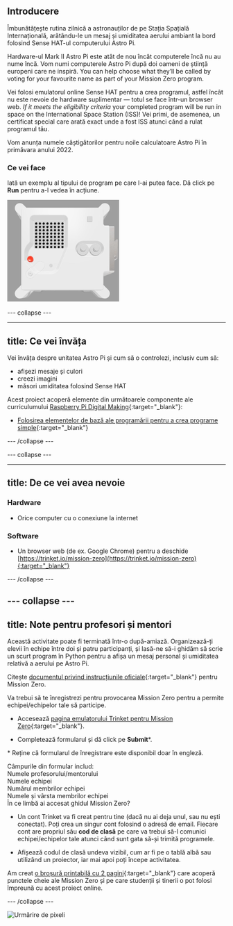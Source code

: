 ## Introducere

Îmbunătățește rutina zilnică a astronauților de pe Stația Spațială Internațională, arătându-le un mesaj și umiditatea aerului ambiant la bord folosind Sense HAT-ul computerului Astro Pi.

Hardware-ul Mark II Astro Pi este atât de nou încât computerele încă nu au nume încă. Vom numi computerele Astro Pi după doi oameni de știință europeni care ne inspiră. You can help choose what they’ll be called by voting for your favourite name as part of your Mission Zero program.

Vei folosi emulatorul online Sense HAT pentru a crea programul, astfel încât nu este nevoie de hardware suplimentar — totul se face într-un browser web. *If it meets the eligibility criteria* your completed program will be run in space on the International Space Station (ISS)! Vei primi, de asemenea, un certificat special care arată exact unde a fost ISS atunci când a rulat programul tău.

Vom anunța numele câștigătorilor pentru noile calculatoare Astro Pi în primăvara anului 2022.


### Ce vei face

Iată un exemplu al tipului de program pe care l-ai putea face. Dă click pe **Run** pentru a-l vedea în acțiune.

![The Trinket Sense HAT emulator running a sample program which scrolls the humidity value across the LED matrix and then displays a picture of a fish](images/M0_4.gif)


--- collapse ---



---
title: Ce vei învăța
---

Vei învăța despre unitatea Astro Pi și cum să o controlezi, inclusiv cum să:
+ afișezi mesaje și culori
+ creezi imagini
+ măsori umiditatea folosind Sense HAT

Acest proiect acoperă elemente din următoarele componente ale curriculumului [Raspberry Pi Digital Making](http://rpf.io/curriculum){:target="_blank"}:

+ [Folosirea elementelor de bază ale programării pentru a crea programe simple](https://curriculum.raspberrypi.org/programming/creator/){:target="_blank"}

--- /collapse ---

--- collapse ---

---
title: De ce vei avea nevoie
---

### Hardware

+ Orice computer cu o conexiune la internet

### Software

+ Un browser web (de ex. Google Chrome) pentru a deschide [https://trinket.io/mission-zero](https://trinket.io/mission-zero){:target="_blank"}

--- /collapse ---

--- collapse ---
---
title: Note pentru profesori și mentori
---


Această activitate poate fi terminată într-o după-amiază. Organizează-ți elevii în echipe între doi și patru participanți, și lasă-ne să-i ghidăm să scrie un scurt program în Python pentru a afișa un mesaj personal și umiditatea relativă a aerului pe Astro Pi.

Citește [documentul privind instrucțiunile oficiale](https://astro-pi.org/wp-content/uploads/2018/09/Astro_Pi_Mission_Zero_Guidelines_2018_19_V12_pages.pdf){:target="_blank"} pentru Mission Zero.

Va trebui să te înregistrezi pentru provocarea Mission Zero pentru a permite echipei/echipelor tale să participe.

+ Accesează [pagina emulatorului Trinket pentru Mission Zero](https://trinket.io/mission-zero){:target="_blank"}.

+ Completează formularul și dă click pe **Submit**\*.

\* Reține că formularul de înregistrare este disponibil doar în engleză.

Câmpurile din formular includ:   
Numele profesorului/mentorului    
Numele echipei   
Numărul membrilor echipei  
Numele și vârsta membrilor echipei  
În ce limbă ai accesat ghidul Mission Zero?

+ Un cont Trinket va fi creat pentru tine (dacă nu ai deja unul, sau nu ești conectat). Poți crea un singur cont folosind o adresă de email. Fiecare cont are propriul său **cod de clasă** pe care va trebui să-l comunici echipei/echipelor tale atunci când sunt gata să-și trimită programele.

+ Afișează codul de clasă undeva vizibil, cum ar fi pe o tablă albă sau utilizând un proiector, iar mai apoi poți începe activitatea.

 Am creat [o broșură printabilă cu 2 pagini](https://astro-pi.org/astro_pi_mission_zero_project_print_out_v10_print/){:target="_blank"} care acoperă punctele cheie ale Mission Zero și pe care studenții și tinerii o pot folosi împreună cu acest proiect online.

--- /collapse ---

![Urmărire de pixeli](https://code.org/api/hour/begin_raspberrypi_astropi.png)
